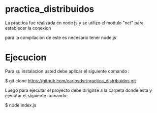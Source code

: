 # practica_distribuidos

La practica fue realizada en node js y se utilizo el modulo "net" para establecer la conexion

para la compilacion de este es necesario tener node js

# Ejecucion

Para su instalacion usted debe aplicar el siguiente comando :

$ git clone https://github.com/carlosdsr/practica_distribuidos.git

Luego para ejecutar el proyecto debe dirigirse a la carpeta donde esta y ejecutar el siguiente comando:

$ node index.js
